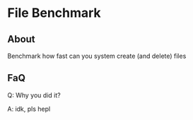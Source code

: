 # File Benchmark

## About

Benchmark how fast can you system create (and delete) files

## FaQ

Q: Why you did it?

A: idk, pls hepl
